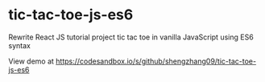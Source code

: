 # tic-tac-toe-js-es6
Rewrite React JS tutorial project tic tac toe in vanilla JavaScript using ES6 syntax

View demo at https://codesandbox.io/s/github/shengzhang09/tic-tac-toe-js-es6

